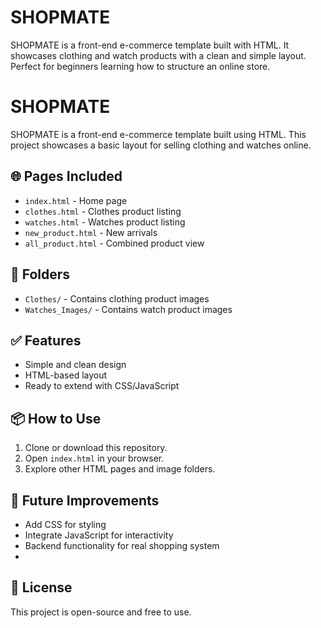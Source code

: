 # SHOPMATE
SHOPMATE is a front-end e-commerce template built with HTML. It showcases clothing and watch products with a clean and simple layout. Perfect for beginners learning how to structure an online store.
# SHOPMATE

SHOPMATE is a front-end e-commerce template built using HTML. This project showcases a basic layout for selling clothing and watches online.

## 🌐 Pages Included
- `index.html` - Home page
- `clothes.html` - Clothes product listing
- `watches.html` - Watches product listing
- `new_product.html` - New arrivals
- `all_product.html` - Combined product view

## 📁 Folders
- `Clothes/` - Contains clothing product images
- `Watches_Images/` - Contains watch product images

## ✅ Features
- Simple and clean design
- HTML-based layout
- Ready to extend with CSS/JavaScript

## 📦 How to Use
1. Clone or download this repository.
2. Open `index.html` in your browser.
3. Explore other HTML pages and image folders.

## 🚀 Future Improvements
- Add CSS for styling
- Integrate JavaScript for interactivity
- Backend functionality for real shopping system
- 
## 📄 License
This project is open-source and free to use.

